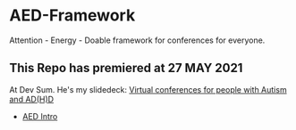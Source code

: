 # AED-Framework
Attention - Energy - Doable framework for conferences for everyone.
## This Repo has premiered at 27 MAY 2021
At Dev Sum.
He's my slidedeck: [Virtual conferences for people with Autism and AD(H)D](./VIRTUAL%20CONFERENCES%20FOR%20PEOPLE%20with%20autism%20or%20ADHD.pdf)

* [AED Intro](./AED%20Intro.md)

